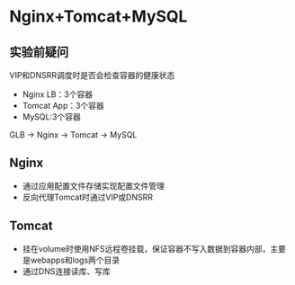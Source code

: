 # Nginx+Tomcat+MySQL


## 实验前疑问

VIP和DNSRR调度时是否会检查容器的健康状态

* Nginx LB：3个容器
* Tomcat App：3个容器
* MySQL:3个容器

GLB -> Nginx -> Tomcat -> MySQL

## Nginx
* 通过应用配置文件存储实现配置文件管理
* 反向代理Tomcat时通过VIP或DNSRR


## Tomcat
* 挂在volume时使用NFS远程卷挂载，保证容器不写入数据到容器内部，主要是webapps和logs两个目录
* 通过DNS连接读库、写库
